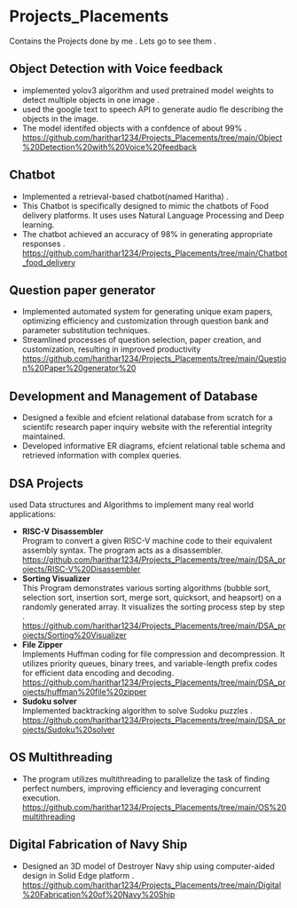 # Projects_Placements
Contains the Projects done by me . Lets go to see them .

## Object Detection with Voice feedback
* implemented yolov3 algorithm and used pretrained model weights to detect multiple objects in one image .
* used the google text to speech API to generate audio fle describing the objects in the image. 
* The model identifed objects with a confdence of about 99% .
https://github.com/harithar1234/Projects_Placements/tree/main/Object%20Detection%20with%20Voice%20feedback

## Chatbot
* Implemented a retrieval-based chatbot(named Haritha) .
* This Chatbot is specifically designed to mimic the chatbots of Food delivery platforms. It uses uses Natural Language Processing and Deep learning.
* The chatbot achieved an accuracy of 98% in generating appropriate responses . 
https://github.com/harithar1234/Projects_Placements/tree/main/Chatbot_food_delivery

## Question paper generator
* Implemented automated system for generating unique exam papers, optimizing efficiency and customization through question bank and parameter substitution techniques.
* Streamlined processes of question selection, paper creation, and customization, resulting in improved productivity
 https://github.com/harithar1234/Projects_Placements/tree/main/Question%20Paper%20generator%20

## Development and Management of Database
* Designed a fexible and efcient relational database from scratch for a scientifc research paper inquiry website with the referential integrity maintained. 
* Developed informative ER diagrams, efcient relational table schema and retrieved information with complex queries. 

## DSA Projects 
used Data structures and Algorithms to implement many real world applications:<br>
* **RISC-V Disassembler** <br>
Program to convert a given RISC-V machine code to their equivalent assembly syntax. The program acts as a disassembler.<br>
https://github.com/harithar1234/Projects_Placements/tree/main/DSA_projects/RISC-V%20Disassembler <br>
* **Sorting Visualizer** <br>
This Program demonstrates various sorting algorithms (bubble sort, selection sort, insertion sort, merge sort, quicksort, and heapsort) on a randomly generated array. It visualizes the sorting process step by step .<br>
https://github.com/harithar1234/Projects_Placements/tree/main/DSA_projects/Sorting%20Visualizer <br>
* **File Zipper** <br>
Implements Huffman coding  for file compression and decompression. It utilizes priority queues, binary trees, and variable-length prefix codes for efficient data encoding and decoding.<br>
https://github.com/harithar1234/Projects_Placements/tree/main/DSA_projects/huffman%20file%20zipper<br>
* **Sudoku solver**<br>
Implemented backtracking algorithm to solve Sudoku puzzles .<br>
https://github.com/harithar1234/Projects_Placements/tree/main/DSA_projects/Sudoku%20solver<br>


## OS Multithreading 
* The program utilizes multithreading to parallelize the task of finding perfect numbers, improving efficiency and leveraging concurrent execution. <br>
https://github.com/harithar1234/Projects_Placements/tree/main/OS%20multithreading

## Digital Fabrication of Navy Ship
* Designed an 3D model of Destroyer Navy ship using computer-aided design in Solid Edge platform .<br>
https://github.com/harithar1234/Projects_Placements/tree/main/Digital%20Fabrication%20of%20Navy%20Ship
